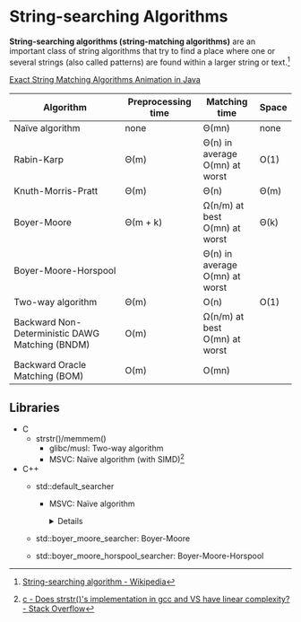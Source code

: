 # String-searching Algorithms
**String-searching algorithms (string-matching algorithms)** are an important class of string algorithms that try to find a place where one or several strings (also called patterns) are found within a larger string or text.[^wiki]

[Exact String Matching Algorithms Animation in Java](http://www-igm.univ-mlv.fr/~lecroq/string/index.html)

Algorithm | Preprocessing time | Matching time | Space
--- | --- | --- | ---
Naïve algorithm | none | Θ(mn) | none
Rabin-Karp | Θ(m) | Θ(n) in average<br />O(mn) at worst | O(1)
Knuth-Morris-Pratt | Θ(m) | Θ(n) | Θ(m)
Boyer-Moore | Θ(m + k) | Ω(n/m) at best<br />O(mn) at worst | Θ(k)
Boyer-Moore-Horspool | | Θ(n) in average<br />O(mn) at worst
Two-way algorithm | Θ(m) | O(n) | O(1)
Backward Non-Deterministic DAWG Matching (BNDM) | O(m) | Ω(n/m) at best<br />O(mn) at worst 
Backward Oracle Matching (BOM) | O(m) | O(mn)

## Libraries
- C
  - strstr()/memmem()
    - glibc/musl: Two-way algorithm
    - MSVC: Naïve algorithm (with SIMD)[^ststr-msvc]
- C++
  - std::default_searcher
    - MSVC: Naïve algorithm
      <details>

      VS 2022 17.1:
      ```cpp
      template <class _InIt1, class _InIt2, class _Pr>
      _NODISCARD _CONSTEXPR20 bool _Equal_rev_pred_unchecked(_InIt1 _First1, _InIt2 _First2, const _InIt2 _Last2, _Pr _Pred) {
          // compare [_First1, ...) to [_First2, _Last2)
          if constexpr (_Equal_memcmp_is_safe<_InIt1, _InIt2, _Pr>) {
      #if _HAS_CXX20
              if (!_STD is_constant_evaluated())
      #endif // _HAS_CXX20
              {
                  return _Memcmp_ranges(_First2, _Last2, _First1) == 0;
              }
          }

          for (; _First2 != _Last2; ++_First1, (void) ++_First2) {
              if (!_Pred(*_First1, *_First2)) {
                  return false;
              }
          }

          return true;
      }

      template <class _FwdItHaystack, class _FwdItPat, class _Pr>
      _NODISCARD _CONSTEXPR20 _FwdItHaystack search(_FwdItHaystack _First1, _FwdItHaystack _Last1, const _FwdItPat _First2,
          const _FwdItPat _Last2, _Pr _Pred) { // find first [_First2, _Last2) satisfying _Pred
          _Adl_verify_range(_First1, _Last1);
          _Adl_verify_range(_First2, _Last2);
          auto _UFirst1       = _Get_unwrapped(_First1);
          const auto _ULast1  = _Get_unwrapped(_Last1);
          const auto _UFirst2 = _Get_unwrapped(_First2);
          const auto _ULast2  = _Get_unwrapped(_Last2);
          if constexpr (_Is_random_iter_v<_FwdItHaystack> && _Is_random_iter_v<_FwdItPat>) {
              const _Iter_diff_t<_FwdItPat> _Count2 = _ULast2 - _UFirst2;
              if (_ULast1 - _UFirst1 >= _Count2) {
                  const auto _Last_possible = _ULast1 - static_cast<_Iter_diff_t<_FwdItHaystack>>(_Count2);
                  for (;; ++_UFirst1) {
                      if (_Equal_rev_pred_unchecked(_UFirst1, _UFirst2, _ULast2, _Pass_fn(_Pred))) {
                          _Seek_wrapped(_Last1, _UFirst1);
                          break;
                      }

                      if (_UFirst1 == _Last_possible) {
                          break;
                      }
                  }
              }
          } else {
              for (;; ++_UFirst1) { // loop until match or end of a sequence
                  auto _UMid1 = _UFirst1;
                  for (auto _UMid2 = _UFirst2;; ++_UMid1, (void) ++_UMid2) {
                      if (_UMid2 == _ULast2) {
                          _Seek_wrapped(_Last1, _UFirst1);
                          return _Last1;
                      } else if (_UMid1 == _ULast1) {
                          return _Last1;
                      } else if (!_Pred(*_UMid1, *_UMid2)) {
                          break;
                      }
                  }
              }
          }

          return _Last1;
      }
      ```
      </details>

  - std::boyer_moore_searcher: Boyer-Moore
  - std::boyer_moore_horspool_searcher: Boyer-Moore-Horspool

[^wiki]: [String-searching algorithm - Wikipedia](https://en.wikipedia.org/wiki/String-searching_algorithm)
[^ststr-msvc]: [c - Does strstr()'s implementation in gcc and VS have linear complexity? - Stack Overflow](https://stackoverflow.com/questions/22804988/does-strstrs-implementation-in-gcc-and-vs-have-linear-complexity)